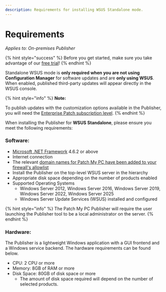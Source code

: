 ```yaml
---
description: Requirements for installing WSUS Standalone mode.
---
```


# Requirements

_Applies to: On-premises Publisher_

{% hint style="success" %}
Before you get started, make sure you take advantage of our [free trial](https://patchmypc.com/free-trial)!
{% endhint %}

Standalone WSUS mode is **only required when you are not using Configuration Manager** for software updates and are **only using WSUS**. When enabled, published third-party updates will appear directly in the WSUS console.

{% hint style="info" %}
**Note:**

To publish updates with the customization options available in the Publisher, you will need the [Enterprise Patch subscription level](https://patchmypc.com/frequently-asked-questions#subscription-comparisons).
{% endhint %}

When installing the Publisher for **WSUS Standalone**, please ensure you meet the following requirements:

### Software:

* [Microsoft .NET Framework](https://learn.microsoft.com/en-us/dotnet/framework/migration-guide/versions-and-dependencies) 4.6.2 or above
* Internet connection
* The relevant [domain names for Patch My PC have been added to your firewall's allowlist](https://patchmypc.com/list-of-domains-used-for-downloads-in-patch-my-pc-update-catalog)
* Install the Publisher on the top-level WSUS server in the hierarchy
* Appropriate disk space depending on the number of products enabled
* Supported Operating Systems
  * Windows Server 2012, Windows Server 2016, Windows Server 2019, Windows Server 2022, Windows Server 2025
  * Windows Server Update Services (WSUS) installed and configured

{% hint style="info" %}
The Patch My PC Publisher will require the user launching the Publisher tool to be a local administrator on the server.
{% endhint %}

### Hardware:

The Publisher is a lightweight Windows application with a GUI frontend and a Windows service backend. The hardware requirements can be found below.

* CPU: 2 CPU or more
* Memory: 8GB of RAM or more
* Disk Space: 80GB of disk space or more
  * The amount of disk space required will depend on the number of selected products.
